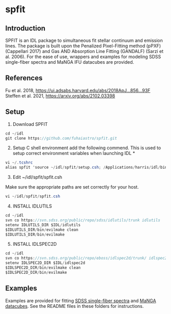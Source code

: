 # spfit

## Introduction

SPFIT is an IDL package to simultaneous fit stellar continuum and emission lines. The package is built upon the Penalized Pixel-Fitting method (pPXF) (Cappellari 2017) and Gas AND Absorption Line Fitting (GANDALF) (Sarzi et al. 2006). For the ease of use, wrappers and examples for modeling SDSS single-fiber spectra and MaNGA IFU datacubes are provided. 

## References

Fu et al. 2018, https://ui.adsabs.harvard.edu/abs/2018ApJ...856...93F \
Steffen et al. 2021, https://arxiv.org/abs/2102.03398 

## Setup

1. Download SPFIT 
```cs
cd ~/idl
git clone https://github.com/fuhaiastro/spfit.git
```
2. Setup C shell environment
add the following commend. This is used to setup correct environment variables when launching IDL *
```cs
vi ~/.tcshrc
alias spfit 'source ~/idl/spfit/setup.csh; /Applications/harris/idl/bin/idl -IDL_PROMPT "SPFIT> "'
```
3. Edit ~/idl/spfit/spfit.csh 

Make sure the appropriate paths are set correctly for your host.
```cs
vi ~/idl/spfit/spfit.csh
```
4. INSTALL IDLUTILS 
```cs
cd ~/idl
svn co https://svn.sdss.org/public/repo/sdss/idlutils/trunk idlutils
setenv IDLUTILS_DIR $IDL/idlutils
$IDLUTILS_DIR/bin/evilmake clean
$IDLUTILS_DIR/bin/evilmake 
```
5. INSTALL IDLSPEC2D
```cs
cd ~/idl
svn co https://svn.sdss.org/public/repo/eboss/idlspec2d/trunk/ idlspec2d
setenv IDLSPEC2D_DIR $IDL/idlspec2d
$IDLSPEC2D_DIR/bin/evilmake clean
$IDLSPEC2D_DIR/bin/evilmake 
```

## Examples

Examples are provided for fitting [SDSS single-fiber
spectra](https://github.com/fuhaiastro/spfit/tree/main/examples/sdss)
and [MaNGA
datacubes](https://github.com/fuhaiastro/spfit/tree/main/examples/manga).
See the README files in these folders for instructions.

